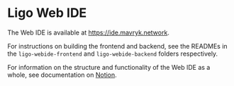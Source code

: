 # Ligo Web IDE

The Web IDE is available at https://ide.mavryk.network.

For instructions on building the frontend and backend, see the READMEs in the
`ligo-webide-frontend` and `ligo-webide-backend` folders respectively.

For information on the structure and functionality of the Web IDE as a whole,
see documentation on [Notion](https://serokell.notion.site/Web-IDE-Documentation-7bf09a024d654571b548ab097f4be737).
